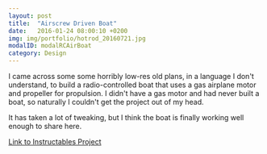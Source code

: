 ```yaml
---
layout: post
title:  "Airscrew Driven Boat"
date:   2016-01-24 08:00:10 +0200
img: img/portfolio/hotrod_20160721.jpg
modalID: modalRCAirBoat
category: Design
---
```

I came across some some horribly low-res old plans, in a language I don't understand, to build a radio-controlled boat that uses a gas airplane motor and propeller for propulsion. I didn't have a gas motor and had never built a boat, so naturally I couldn't get the project out of my head.

It has taken a lot of tweaking, but I think the boat is finally working well enough to share here.

[Link to Instructables Project](http://www.instructables.com/id/Airscrew-Driven-RC-Boat/)